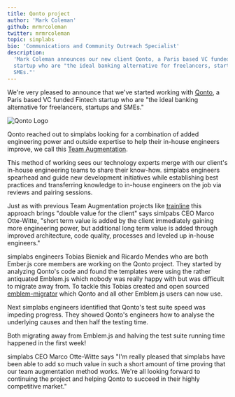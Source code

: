 ```yaml
---
title: Qonto project
author: 'Mark Coleman'
github: mrmrcoleman
twitter: mrmrcoleman
topic: simplabs
bio: 'Communications and Community Outreach Specialist'
description:
  'Mark Coleman announces our new client Qonto, a Paris based VC funded Fintech
  startup who are "the ideal banking alternative for freelancers, startups and
  SMEs."'
---
```


We're very pleased to announce that we've started working with
[Qonto](https://qonto.eu/), a Paris based VC funded Fintech startup who are "the
ideal banking alternative for freelancers, startups and SMEs."

<!--break-->

![Qonto Logo](/assets/images/posts/2019-03-29-qonto-project/qonto-logo.png)

Qonto reached out to simplabs looking for a combination of added engineering
power and outside expertise to help their in-house engineers improve, we call
this [Team Augmentation](/services/team-augmentation/).

This method of working sees our technology experts merge with our client's
in-house engineering teams to share their know-how. simplabs engineers spearhead
and guide new development initiatives while establishing best practices and
transferring knowledge to in-house engineers on the job via reviews and pairing
sessions.

Just as with previous Team Augmentation projects like
[trainline](/cases/trainline/) this approach brings "double value for the
client" says simlpabs CEO Marco Otte-Witte, "short term value is added by the
client immediately gaining more engineering power, but additional long term
value is added through improved architecture, code quality, processes and
leveled up in-house engineers."

simplabs engineers Tobias Bieniek and Ricardo Mendes who are both Ember.js core
members are working on the Qonto project. They started by analyzing Qonto's code
and found the templates were using the rather antiquated Emblem.js which nobody
was really happy with but was difficult to migrate away from. To tackle this
Tobias created and open sourced
[emblem-migrator](https://github.com/simplabs/emblem-migrator/) which Qonto and
all other Emblem.js users can now use.

Next simplabs engineers identified that Qonto's test suite speed was impeding
progress. They showed Qonto's engineers how to analyse the underlying causes and
then half the testing time.

Both migrating away from Emblem.js and halving the test suite running time
happened in the first week!

simplabs CEO Marco Otte-Witte says "I'm really pleased that simplabs have been
able to add so much value in such a short amount of time proving that our team
augmentation method works. We're all looking forward to continuing the project
and helping Qonto to succeed in their highly competitive market."
